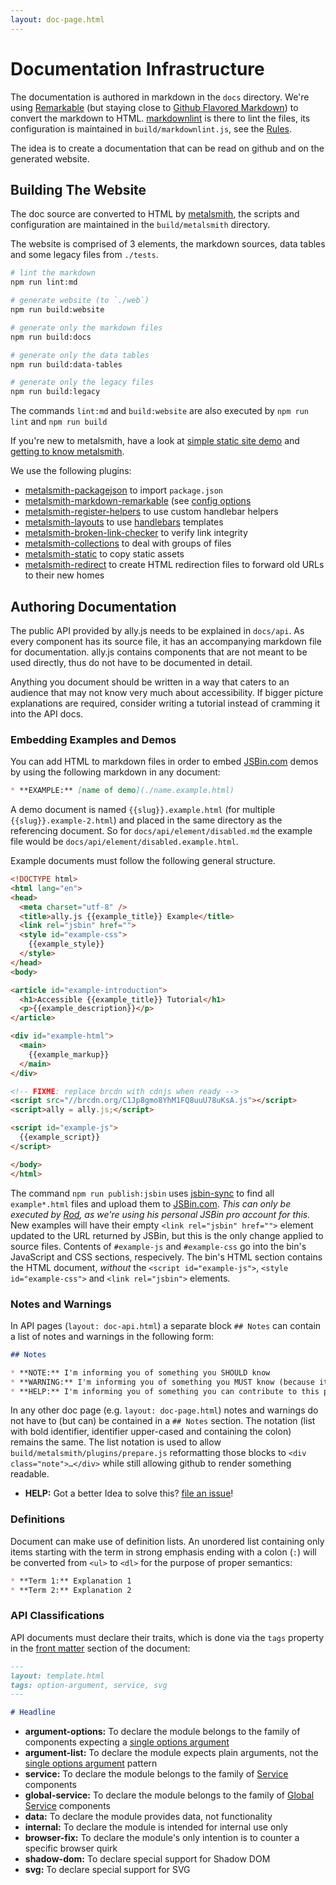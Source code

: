 ```yaml
---
layout: doc-page.html
---
```


# Documentation Infrastructure

The documentation is authored in markdown in the `docs` directory. We're using [Remarkable](https://www.npmjs.com/package/remarkable) (but staying close to [Github Flavored Markdown](https://help.github.com/articles/github-flavored-markdown/)) to convert the markdown to HTML. [markdownlint](https://github.com/DavidAnson/markdownlint/) is there to lint the files, its configuration is maintained in `build/markdownlint.js`, see the [Rules](https://github.com/DavidAnson/markdownlint/blob/master/doc/Rules.md).

The idea is to create a documentation that can be read on github and on the generated website.


## Building The Website

The doc source are converted to HTML by [metalsmith](http://metalsmith.io/), the scripts and configuration are maintained in the `build/metalsmith` directory.

The website is comprised of 3 elements, the markdown sources, data tables and some legacy files from `./tests`.

```sh
# lint the markdown
npm run lint:md

# generate website (to `./web`)
npm run build:website

# generate only the markdown files
npm run build:docs

# generate only the data tables
npm run build:data-tables

# generate only the legacy files
npm run build:legacy
```

The commands `lint:md` and `build:website` are also executed by `npm run lint` and `npm run build`

If you're new to metalsmith, have a look at [simple static site demo](https://github.com/segmentio/metalsmith/tree/master/examples/static-site) and [getting to know metalsmith](http://www.robinthrift.com/posts/getting-to-know-metalsmith/).

We use the following plugins:

* [metalsmith-packagejson](https://www.npmjs.com/package/metalsmith-packagejson) to import `package.json`
* [metalsmith-markdown-remarkable](https://github.com/attentif/metalsmith-markdown-remarkable) (see [config options](https://github.com/jonschlinkert/remarkable#options)
* [metalsmith-register-helpers](https://github.com/losttype/metalsmith-register-helpers) to use custom handlebar helpers
* [metalsmith-layouts](https://github.com/superwolff/metalsmith-layouts) to use [handlebars](http://handlebarsjs.com/) templates
* [metalsmith-broken-link-checker](https://github.com/davidxmoody/metalsmith-broken-link-checker) to verify link integrity
* [metalsmith-collections](https://github.com/segmentio/metalsmith-collections) to deal with groups of files
* [metalsmith-static](https://github.com/TheHydroImpulse/metalsmith-static) to copy static assets
* [metalsmith-redirect](https://github.com/aymericbeaumet/metalsmith-redirect/) to create HTML redirection files to forward old URLs to their new homes


## Authoring Documentation

The public API provided by ally.js needs to be explained in `docs/api`. As every component has its source file, it has an accompanying markdown file for documentation. ally.js contains components that are not meant to be used directly, thus do not have to be documented in detail.

Anything you document should be written in a way that caters to an audience that may not know very much about accessibility. If bigger picture explanations are required, consider writing a tutorial instead of cramming it into the API docs.


### Embedding Examples and Demos

You can add HTML to markdown files in order to embed [JSBin.com](https://jsbin.com) demos by using the following markdown in any document:

```markdown
* **EXAMPLE:** [name of demo](./name.example.html)
```

A demo document is named `{{slug}}.example.html` (for multiple `{{slug}}.example-2.html`) and placed in the same directory as the referencing document. So for `docs/api/element/disabled.md` the example file would be `docs/api/element/disabled.example.html`.

Example documents must follow the following general structure.

```html
<!DOCTYPE html>
<html lang="en">
<head>
  <meta charset="utf-8" />
  <title>ally.js {{example_title}} Example</title>
  <link rel="jsbin" href="">
  <style id="example-css">
    {{example_style}}
  </style>
</head>
<body>

<article id="example-introduction">
  <h1>Accessible {{example_title}} Tutorial</h1>
  <p>{{example_description}}</p>
</article>

<div id="example-html">
  <main>
    {{example_markup}}
  </main>
</div>

<!-- FIXME: replace brcdn with cdnjs when ready -->
<script src="//brcdn.org/C1Jp8gmo8YhM1FQ8uuU78uKsA.js"></script>
<script>ally = ally.js;</script>

<script id="example-js">
  {{example_script}}
</script>

</body>
</html>
```

The command `npm run publish:jsbin` uses [jsbin-sync](https://github.com/rodneyrehm/jsbin-sync) to find all `example*.html` files and upload them to [JSBin.com](https://jsbin.com). *This can only be executed by [Rod](https://github.com/rodneyrehm), as we're using his personal JSBin pro account for this.* New examples will have their empty `<link rel="jsbin" href="">` element updated to the URL returned by JSBin, but this is the only change applied to source files. Contents of `#example-js` and `#example-css` go into the bin's JavaScript and CSS sections, respecively. The bin's HTML section contains the HTML document, *without* the `<script id="example-js">`, `<style id="example-css">` and `<link rel="jsbin">` elements.


### Notes and Warnings

In API pages (`layout: doc-api.html`) a separate block `## Notes` can contain a list of notes and warnings in the following form:

```markdown
## Notes

* **NOTE:** I'm informing you of something you SHOULD know
* **WARNING:** I'm informing you of something you MUST know (because it's not obvious)
* **HELP:** I'm informing you of something you can contribute to this project
```

In any other doc page (e.g. `layout: doc-page.html`) notes and warnings do not have to (but can) be contained in a `## Notes` section. The notation (list with bold identifier, identifier upper-cased and containing the colon) remains the same. The list notation is used to allow `build/metalsmith/plugins/prepare.js` reformatting those blocks to `<div class="note">…</div>` while still allowing github to render something readable.

* **HELP:** Got a better Idea to solve this? [file an issue](https://github.com/medialize/ally.js/issues/new)!

### Definitions

Document can make use of definition lists. An unordered list containing only items starting with the term in strong emphasis ending with a colon (`:`) will be converted from `<ul>` to `<dl>` for the purpose of proper semantics:

```markdown
* **Term 1:** Explanation 1
* **Term 2:** Explanation 2
```

### API Classifications

API documents must declare their traits, which is done via the `tags` property in the [front matter](http://jekyllrb.com/docs/frontmatter/) section of the document:

```markdown
---
layout: template.html
tags: option-argument, service, svg
---

# Headline
```

* **argument-options:** To declare the module belongs to the family of components expecting a [single options argument](../api/concepts.md#Single-Options-Argument)
* **argument-list:** To declare the module expects plain arguments, not the [single options argument](../api/concepts.md#Single-Options-Argument) pattern
* **service:** To declare the module belongs to the family of [Service](../api/concepts.md#Service) components
* **global-service:** To declare the module belongs to the family of [Global Service](../api/concepts.md#Global-Service) components
* **data:** To declare the module provides data, not functionality
* **internal:** To declare the module is intended for internal use only
* **browser-fix:** To declare the module's only intention is to counter a specific browser quirk
* **shadow-dom:** To declare special support for Shadow DOM
* **svg:** To declare special support for SVG


